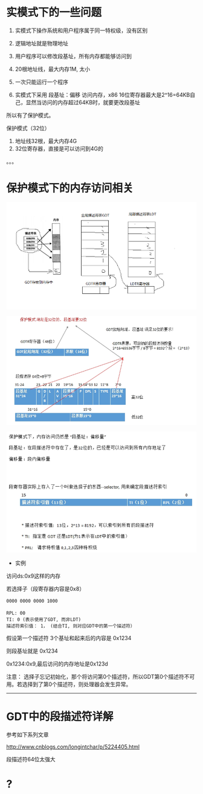 # 实模式下的一些问题

1. 实模式下操作系统和用户程序属于同一特权级，没有区别

2. 逻辑地址就是物理地址

3. 用户程序可以修改段基址，所有内存都能够访问到

4. 20根地址线，最大内存1M, 太小

5. 一次只能运行一个程序

6. 实模式下采用 段基址：偏移 访问内存，x86 16位寄存器最大是2^16=64KB自己，显然当访问的内存超过64KB时，就要更改段基址

所以有了保护模式。

保护模式（32位）

1. 地址线32根，最大内存4G
2. 32位寄存器，直接是可以访问到4G的

。。。


# 保护模式下的内存访问相关

![](../03_protected_mode/imgs/01.png)

![](../03_protected_mode/imgs/02.jpg)

![](../03_protected_mode/imgs/03.jpg)


* 实例

访问ds:0x9这样的内存


若选择子（段寄存器内容是0x8）
```
0000 0000 0000 1000

RPL: 00 
TI: 0 (表示使用了GDT, 而非LDT)
描述符索引值： 1， (结合TI, 则对应GDT中的第一个描述符）
```

假设第一个描述符 3个基址和起来后的内容是 0x1234

则段基址就是 0x1234


0x1234:0x9,最后访问的内存地址是0x123d

注意： 选择子忘记初始化，那个将访问第0个描述符，所以GDT第0个描述符不可用。若选择到了第0个描述符，则处理器会发生异常。

---
# GDT中的段描述符详解

参考如下系列文章

http://www.cnblogs.com/longintchar/p/5224405.html

段描述符64位太强大

# ?
